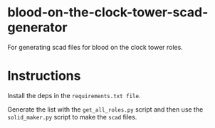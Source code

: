 # blood-on-the-clock-tower-scad-generator

For generating scad files for blood on the clock tower roles.

# Instructions
Install the deps in the `requirements.txt file`.

Generate the list with the `get_all_roles.py` script and then use the `solid_maker.py` script to make the `scad` files.
